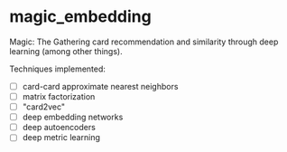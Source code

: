 # magic_embedding
Magic: The Gathering card recommendation and similarity through deep learning (among other things).

Techniques implemented:
 - [ ] card-card approximate nearest neighbors
 - [ ] matrix factorization
 - [ ] "card2vec"
 - [ ] deep embedding networks
 - [ ] deep autoencoders
 - [ ] deep metric learning
